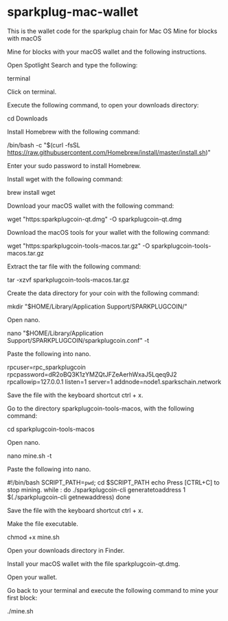 # sparkplug-mac-wallet
This is the wallet code for the sparkplug chain for Mac OS
Mine for blocks with macOS

Mine for blocks with your macOS wallet and the following instructions.

Open Spotlight Search and type the following:

terminal

Click on terminal.

Execute the following command, to open your downloads directory:

cd Downloads

Install Homebrew with the following command:

/bin/bash -c "$(curl -fsSL https://raw.githubusercontent.com/Homebrew/install/master/install.sh)"

Enter your sudo password to install Homebrew.

Install wget with the following command:

brew install wget

Download your macOS wallet with the following command:

wget "https:sparkplugcoin-qt.dmg" -O sparkplugcoin-qt.dmg

Download the macOS tools for your wallet with the following command:

wget "https:sparkplugcoin-tools-macos.tar.gz" -O sparkplugcoin-tools-macos.tar.gz

Extract the tar file with the following command:

tar -xzvf sparkplugcoin-tools-macos.tar.gz

Create the data directory for your coin with the following command:

mkdir "$HOME/Library/Application Support/SPARKPLUGCOIN/"

Open nano.

nano "$HOME/Library/Application Support/SPARKPLUGCOIN/sparkplugcoin.conf" -t

Paste the following into nano.

rpcuser=rpc_sparkplugcoin
rpcpassword=dR2oBQ3K1zYMZQtJFZeAerhWxaJ5Lqeq9J2
rpcallowip=127.0.0.1
listen=1
server=1
addnode=node1.sparkschain.network

Save the file with the keyboard shortcut ctrl + x.

Go to the directory sparkplugcoin-tools-macos, with the following command:

cd sparkplugcoin-tools-macos

Open nano.

nano mine.sh -t

Paste the following into nano.

#!/bin/bash
SCRIPT_PATH=`pwd`;
cd $SCRIPT_PATH
echo Press [CTRL+C] to stop mining.
while :
do
./sparkplugcoin-cli generatetoaddress 1 $(./sparkplugcoin-cli getnewaddress)
done

Save the file with the keyboard shortcut ctrl + x.

Make the file executable.

chmod +x mine.sh

Open your downloads directory in Finder.

Install your macOS wallet with the file sparkplugcoin-qt.dmg.

Open your wallet.

Go back to your terminal and execute the following command to mine your first block:

./mine.sh
